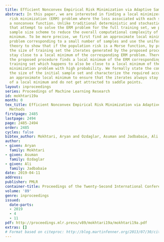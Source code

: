 ```yaml
---
title: Efficient Nonconvex Empirical Risk Minimization via Adaptive Sample Size Methods
abstract: In this paper, we are interested in finding a local minimizer of an empirical
  risk minimization (ERM) problem where the loss associated with each sample is possibly
  a nonconvex function. Unlike traditional deterministic and stochastic algorithms
  that attempt to solve the ERM problem for the full training set, we propose an adaptive
  sample size scheme to reduce the overall computational complexity of finding a local
  minimum. To be more precise, we first find an approximate local minimum of the ERM
  problem corresponding to a small number of samples and use the uniform convergence
  theory to show that if the population risk is a Morse function, by properly increasing
  the size of training set the iterates generated by the proposed procedure always
  stay close to a local minimum of the corresponding ERM problem. Therefore, eventually,
  the proposed procedure finds a local minimum of the ERM corresponding to the full
  training set which happens to also be close to a local minimum of the expected risk
  minimization problem with high probability. We formally state the conditions on
  the size of the initial sample set and characterize the required accuracy for obtaining
  an approximate local minimum to ensure that the iterates always stay in a neighborhood
  of a local minimum and do not get attracted to saddle points.
layout: inproceedings
series: Proceedings of Machine Learning Research
id: mokhtari19a
month: 0
tex_title: Efficient Nonconvex Empirical Risk Minimization via Adaptive Sample Size
  Methods
firstpage: 2485
lastpage: 2494
page: 2485-2494
order: 2485
cycles: false
bibtex_author: Mokhtari, Aryan and Ozdaglar, Asuman and Jadbabaie, Ali
author:
- given: Aryan
  family: Mokhtari
- given: Asuman
  family: Ozdaglar
- given: Ali
  family: Jadbabaie
date: 2019-04-11
address: 
publisher: PMLR
container-title: Proceedings of the Twenty-Second International Conference on Artificial Intelligence and Statistics
volume: '89'
genre: inproceedings
issued:
  date-parts:
  - 2019
  - 4
  - 11
pdf: http://proceedings.mlr.press/v89/mokhtari19a/mokhtari19a.pdf
extras: []
# Format based on citeproc: http://blog.martinfenner.org/2013/07/30/citeproc-yaml-for-bibliographies/
---
```

